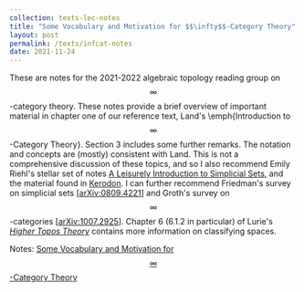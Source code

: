 ```yaml
---
collection: texts-lec-notes
title: "Some Vocabulary and Motivation for $$\infty$$-Category Theory"
layout: post
permalink: /texts/infcat-notes
date: 2021-11-24
---
```


These are notes for the 2021-2022 algebraic topology reading group on $$\infty$$-category theory. These notes provide a brief overview of important material in chapter one of our reference text, Land's \emph{Introduction to $$\infty$$-Category Theory}. Section 3 includes some further remarks. The notation and concepts are (mostly) consistent with Land. This is not a comprehensive discussion of these topics, and so I also recommend Emily Riehl's stellar set of notes [A Leisurely Introduction to Simplicial Sets](https://math.jhu.edu/~eriehl/ssets.pdf), and the material found in [Kerodon](https://kerodon.net). I can further recommend Friedman's survey on simplicial sets \[[arXiv:0809.4221](https://arxiv.org/abs/0809.4221)\] and Groth's survey on $$\infty$$-categories \[[arXiv:1007.2925](https://arxiv.org/abs/1007.2925)\]. Chapter 6 (6.1.2 in particular) of Lurie's [_Higher Topos Theory_](https://www.math.ias.edu/~lurie/papers/highertopoi.pdf) contains more information on classifying spaces.

Notes: [Some Vocabulary and Motivation for $$\infty$$-Category Theory](/files/InfCat_Notes.pdf)


